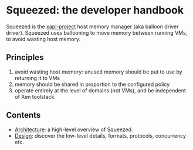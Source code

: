 Squeezed: the developer handbook
===============================

Squeezed is the [xapi-project](http://github.com/xapi-project) host
memory manager (aka balloon driver driver). Squeezed uses ballooning
to move memory between running VMs, to avoid wasting host memory.

Principles
----------

1. avoid wasting host memory: unused memory should be put to use by returning
   it to VMs
2. memory should be shared in proportion to the configured policy
3. operate entirely at the level of domains (not VMs), and be independent of
   Xen toolstack

Contents
--------
- [Architecture](architecture/README.md): a high-level overview of Squeezed.
- [Design](design/README.md): discover the low-level details, formats, protocols,
  concurrency etc.
